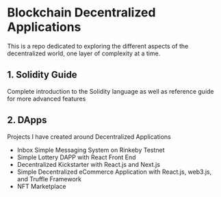 # Blockchain Decentralized Applications
This is a repo dedicated to exploring the different aspects of the decentralized world, one layer of complexity at a time.

## 1. Solidity Guide

Complete introduction to the Solidity language as well as reference guide for more advanced features

## 2. DApps

Projects I have created around Decentralized Applications

- Inbox Simple Messaging System on Rinkeby Testnet
- Simple Lottery DAPP with React Front End
- Decentralized Kickstarter with React.js and Next.js
- Simple Decentralized eCommerce Application with React.js, web3.js, and Truffle Framework
- NFT Marketplace
